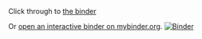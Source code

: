 Click through to [the binder](TAV.ipynb)

Or [open an interactive binder on mybinder.org](https://mybinder.org/v2/gh/fugalh/TAS/HEAD?labpath=TAV.ipynb).
[![Binder](https://mybinder.org/badge_logo.svg)](https://mybinder.org/v2/gh/fugalh/TAS/HEAD?labpath=TAV.ipynb)
